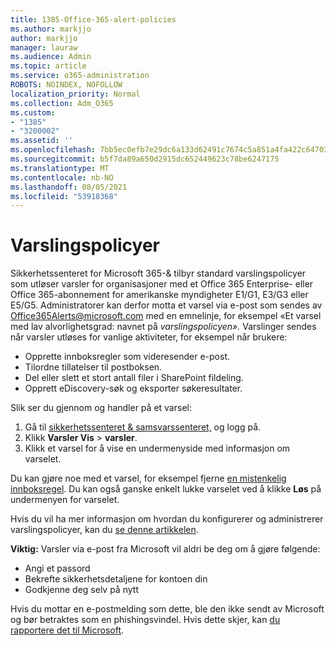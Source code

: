 ```yaml
---
title: 1385-Office-365-alert-policies
ms.author: markjjo
author: markjjo
manager: lauraw
ms.audience: Admin
ms.topic: article
ms.service: o365-administration
ROBOTS: NOINDEX, NOFOLLOW
localization_priority: Normal
ms.collection: Adm_O365
ms.custom:
- "1385"
- "3200002"
ms.assetid: ''
ms.openlocfilehash: 7bb5ec0efb7e29dc6a133d62491c7674c5a851a4fa422c647035aeaa0dbcd8d5
ms.sourcegitcommit: b5f7da89a650d2915dc652449623c78be6247175
ms.translationtype: MT
ms.contentlocale: nb-NO
ms.lasthandoff: 08/05/2021
ms.locfileid: "53918368"
---
```

# <a name="alert-policies"></a>Varslingspolicyer

Sikkerhetssenteret for Microsoft 365-& tilbyr standard [](https://docs.microsoft.com/microsoft-365/compliance/alert-policies#default-alert-policies) varslingspolicyer som utløser varsler for organisasjoner med et Office 365 Enterprise- eller Office 365-abonnement for amerikanske myndigheter E1/G1, E3/G3 eller E5/G5. Administratorer kan derfor motta et varsel via e-post som sendes av Office365Alerts@microsoft.com med en emnelinje, for eksempel «Et varsel med lav alvorlighetsgrad: navnet på *varslingspolicyen».* Varslinger sendes når varsler utløses for vanlige aktiviteter, for eksempel når brukere:

- Opprette innboksregler som videresender e-post.
- Tilordne tillatelser til postboksen.
- Del eller slett et stort antall filer i SharePoint fildeling.
- Opprett eDiscovery-søk og eksporter søkeresultater.

Slik ser du gjennom og handler på et varsel:

1. Gå til [sikkerhetssenteret & samsvarssenteret,](https://protection.office.com) og logg på.
2. Klikk **Varsler Vis**  >  **varsler**.
3. Klikk et varsel for å vise en undermenyside med informasjon om varselet.

Du kan gjøre noe med et varsel, for eksempel fjerne [en mistenkelig innboksregel](https://docs.microsoft.com/microsoft-365/security/office-365-security/responding-to-a-compromised-email-account). Du kan også ganske enkelt lukke varselet ved å klikke **Løs** på undermenyen for varselet.

Hvis du vil ha mer informasjon om hvordan du konfigurerer og administrerer varslingspolicyer, kan du  [se denne artikkelen](https://docs.microsoft.com/microsoft-365/compliance/alert-policies).

**Viktig:** Varsler via e-post fra Microsoft vil aldri be deg om å gjøre følgende:

- Angi et passord
- Bekrefte sikkerhetsdetaljene for kontoen din
- Godkjenne deg selv på nytt

Hvis du mottar en e-postmelding som dette, ble den ikke sendt av Microsoft og bør betraktes som en phishingsvindel. Hvis dette skjer, kan [du rapportere det til Microsoft](https://docs.microsoft.com/microsoft-365/security/office-365-security/report-junk-email-and-phishing-scams-in-outlook-on-the-web-eop).